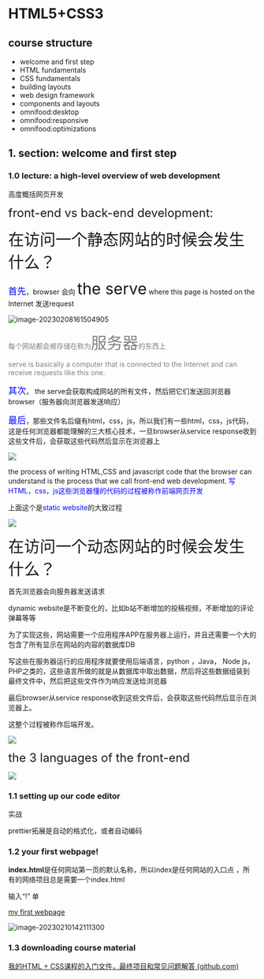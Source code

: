 # HTML5+CSS3

## course structure

- welcome and first step
- HTML fundamentals
- CSS fundamentals
- building layouts
- web design framework
- components and layouts
- omnifood:desktop
- omnifood:responsive
- omnifood:optimizations

## 1. section: welcome and first step

### 1.0 lecture: a high-level overview of web development

高度概括网页开发

<font size="5">front-end vs back-end development:</font>

<font size="6">在访问一个静态网站的时候会发生什么？</font>

<font size="4">   <font color='blue'>首先</font></font>，browser 会向 <font size="6"> the serve</font> where this page is hosted on the Internet 发送request

![image-20230208161504905](https://abigail-1315839746.cos.ap-nanjing.myqcloud.com/typora/image-20230208161504905.png)

<font color='gray'>每个网站都会被存储在称为<font size="6">服务器</font>的东西上</font>

<font color='gray'>serve is basically a computer that is connected to the Internet and can receive requests like this one.</font>

<font color='blue'><font size="4">其次</font></font>， the serve会获取构成网站的所有文件，然后把它们发送回浏览器browser（服务器向浏览器发送响应）

<font color='blue'><font size="4">最后</font></font>，那些文件名后缀有html，css，js，所以我们有一些html，css，js代码，这是任何浏览器都能理解的三大核心技术，一旦browser从service response收到这些文件后，会获取这些代码然后显示在浏览器上

![](https://abigail-1315839746.cos.ap-nanjing.myqcloud.com/typora/%E5%B1%8F%E5%B9%95%E6%88%AA%E5%9B%BE_20230208_144140.png)

the process of writing HTML,CSS and javascript code that the browser can understand is the process that we call front-end web development.     <font color='blue'>写HTML，css，js这些浏览器懂的代码的过程被称作前端网页开发</font>

上面这个是<font color='blue'>static website</font>的大致过程

![](https://abigail-1315839746.cos.ap-nanjing.myqcloud.com/typora/%E5%B1%8F%E5%B9%95%E6%88%AA%E5%9B%BE_20230208_145846.png)





<font size="6">在访问一个动态网站的时候会发生什么？</font>

首先浏览器会向服务器发送请求

dynamic website是不断变化的，比如b站不断增加的投稿视频，不断增加的评论弹幕等等

为了实现这些，网站需要一个应用程序APP在服务器上运行，并且还需要一个大的包含了所有显示在网站的内容的数据库DB

写这些在服务器运行的应用程序就要使用后端语言，python ，Java， Node js， PHP之类的，这些语言所做的就是从数据库中取出数据，然后将这些数据组装到最终文件中，然后把这些文件作为响应发送给浏览器

最后browser从service response收到这些文件后，会获取这些代码然后显示在浏览器上。

这整个过程被称作后端开发。

![](https://abigail-1315839746.cos.ap-nanjing.myqcloud.com/typora/%E5%B1%8F%E5%B9%95%E6%88%AA%E5%9B%BE_20230208_150452.png)





<font size="5">the 3 languages of the front-end</font>

![](https://abigail-1315839746.cos.ap-nanjing.myqcloud.com/typora/%E5%B1%8F%E5%B9%95%E6%88%AA%E5%9B%BE_20230208_152407.png)



### 1.1 setting up our code editor

实战

prettier拓展是自动的格式化，或者自动编码

### 1.2 your first webpage!

**index.html**是任何网站第一页的默认名称，所以index是任何网站的入口点 ，所有的网络项目总是需要一个index.html

输入“!” 单

[my first webpage](file:///C:/Users/23248/Desktop/01%20test/index.html)

![image-20230210142111300](https://abigail-1315839746.cos.ap-nanjing.myqcloud.com/typora/image-20230210142111300.png)

### 1.3 downloading course material

[我的HTML + CSS课程的入门文件，最终项目和常见问题解答 (github.com)](https://github.com/jonasschmedtmann/html-css-course)

### 